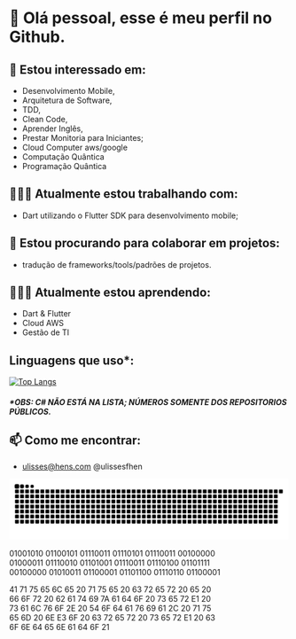 # 👋 Olá pessoal, esse é meu perfil no Github.
## 👀 Estou interessado em:
  - Desenvolvimento Mobile,
  - Arquitetura de Software, 
  - TDD,
  - Clean Code,
  - Aprender Inglês,
  - Prestar Monitoria para Iniciantes;
  - Cloud Computer aws/google
  - Computação Quântica
  - Programação Quântica
## 🧑🏻‍💻 Atualmente estou trabalhando com:
  - Dart utilizando o Flutter SDK para desenvolvimento mobile;

## 💞️ Estou procurando para colaborar em projetos: 
  - tradução de frameworks/tools/padrões de projetos.
## 👨🏻‍💻 Atualmente estou aprendendo:
  - Dart & Flutter
  - Cloud AWS
  - Gestão de TI
  
## Linguagens que uso*:
[![Top Langs](https://github-readme-stats.vercel.app/api/top-langs/?username=ulisseshen&layout=compact)](https://github.com/anuraghazra/github-readme-stats)
##### *OBS: C# NÃO ESTÁ NA LISTA; NÚMEROS SOMENTE DOS REPOSITORIOS PÚBLICOS.
  
## 📫 Como me encontrar:
  - ulisses@hens.com @ulissesfhen

<!---
UlissesHen/UlissesHen is a ✨ special ✨ repository because its `README.md` (this file) appears on your GitHub profile.
You can click the Preview link to take a look at your changes.
--->

![](github-user-contribution.svg)

01001010 01100101 01110011 01110101 01110011 00100000  
01000011 01110010 01101001 01110011 01110100 01101111  
00100000 01010011 01100001 01101100 01110110 01100001  

41 71 75 65 6C 65 20 71 75 65 20 63 72 65 72 20 65 20  
66 6F 72 20 62 61 74 69 7A 61 64 6F 20 73 65 72 E1 20  
73 61 6C 76 6F 2E 20 54 6F 64 61 76 69 61 2C 20 71 75  
65 6D 20 6E E3 6F 20 63 72 65 72 20 73 65 72 E1 20 63  
6F 6E 64 65 6E 61 64 6F 21

